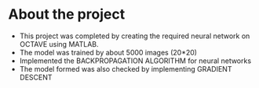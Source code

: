 # About the project
- This project was completed by creating the required neural network on OCTAVE using MATLAB.
- The model was trained by about 5000 images (20*20)
- Implemented the BACKPROPAGATION ALGORITHM for neural networks
- The model formed was also checked by implementing GRADIENT DESCENT
